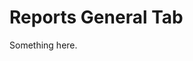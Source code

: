 [title]: # (Reports General Tab)
[tags]: # (XXX)
[priority]: # (2900)
# Reports General Tab
Something here.
